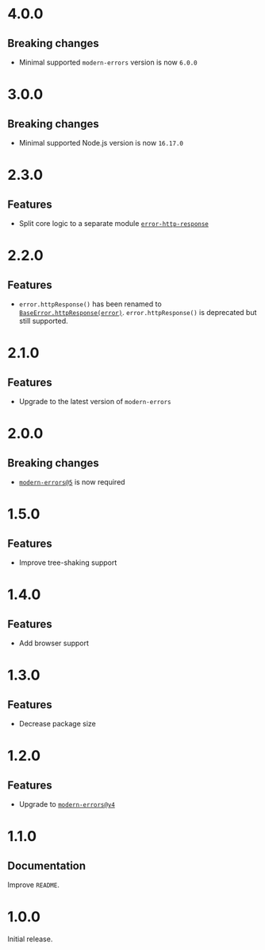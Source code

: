 # 4.0.0

## Breaking changes

- Minimal supported `modern-errors` version is now `6.0.0`

# 3.0.0

## Breaking changes

- Minimal supported Node.js version is now `16.17.0`

# 2.3.0

## Features

- Split core logic to a separate module
  [`error-http-response`](https://github.com/ehmicky/error-http-response)

# 2.2.0

## Features

- `error.httpResponse()` has been renamed to
  [`BaseError.httpResponse(error)`](README.md#baseerrorhttpresponseerror).
  `error.httpResponse()` is deprecated but still supported.

# 2.1.0

## Features

- Upgrade to the latest version of `modern-errors`

# 2.0.0

## Breaking changes

- [`modern-errors@5`](https://github.com/ehmicky/modern-errors/releases/tag/5.0.0)
  is now required

# 1.5.0

## Features

- Improve tree-shaking support

# 1.4.0

## Features

- Add browser support

# 1.3.0

## Features

- Decrease package size

# 1.2.0

## Features

- Upgrade to
  [`modern-errors@v4`](https://github.com/ehmicky/modern-errors/releases/tag/4.0.0)

# 1.1.0

## Documentation

Improve `README`.

# 1.0.0

Initial release.
